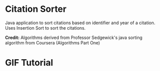 # Citation Sorter

Java application to sort citations based on identifier and year of a citation. Uses Insertion Sort to sort the citations.

**Credit:** Algorithms derived from Professor Sedgewick's java sorting algorithm from Coursera (Algorithms Part One)

# GIF Tutorial

